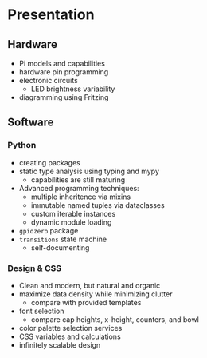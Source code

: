 # Presentation

## Hardware

- Pi models and capabilities
- hardware pin programming
- electronic circuits
    - LED brightness variability
- diagramming using Fritzing

## Software

### Python

- creating packages
- static type analysis using typing and mypy
    - capabilities are still maturing
- Advanced programming techniques:
    - multiple inheritence via mixins
    - immutable named tuples via dataclasses
    - custom iterable instances
    - dynamic module loading
- `gpiozero` package
- `transitions` state machine
    - self-documenting

### Design & CSS

- Clean and modern, but natural and organic
- maximize data density while minimizing clutter
    - compare with provided templates
- font selection
    - compare cap heights, x-height, counters, and bowl
- color palette selection services
- CSS variables and calculations
- infinitely scalable design

